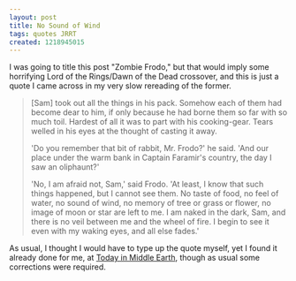 ```yaml
---
layout: post
title: No Sound of Wind
tags: quotes JRRT
created: 1218945015
---
```

I was going to title this post "Zombie Frodo," but that would imply some horrifying Lord of the Rings/Dawn of the Dead crossover, and this is just a quote I came across in my very slow rereading of the former.

> [Sam] took out all the things in his pack. Somehow each of them had become dear to him, if only because he had borne them so far with so much toil. Hardest of all it was to part with his cooking-gear. Tears welled in his eyes at the thought of casting it away. 
>
> 'Do you remember that bit of rabbit, Mr. Frodo?' he said. 'And our place under the warm bank in Captain Faramir's country, the day I saw an oliphaunt?'<!--break-->
>
> 'No, I am afraid not, Sam,' said Frodo. 'At least, I know that such things happened, but I cannot see them. No taste of food, no feel of water, no sound of wind, no memory of tree or grass or flower, no image of moon or star are left to me. I am naked in the dark, Sam, and there is no veil between me and the wheel of fire. I begin to see it even with my waking eyes, and all else fades.'

As usual, I thought I would have to type up the quote myself, yet I found it already done for me, at [Today in Middle Earth](http://timeandbs.blogspot.com/2005/01/faces-of-frodo-baggins-jan-28th.html), though as usual some corrections were required.
